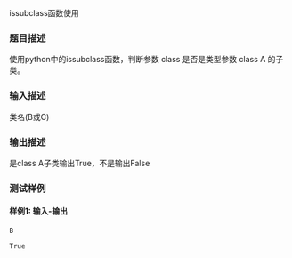 issubclass函数使用

### 题目描述

使用python中的issubclass函数，判断参数 class 是否是类型参数 class A 的子类。

### 输入描述

类名(B或C)

### 输出描述

是class A子类输出True，不是输出False

### 测试样例

#### 样例1: 输入-输出

```
B
```

```
True
```

